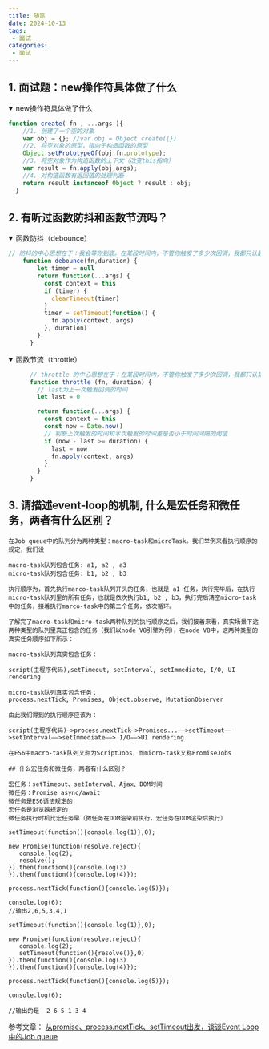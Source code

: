 ```yaml
---
title: 随笔
date: 2024-10-13
tags:
 - 面试
categories:
 - 面试
---
```



## 1. 面试题：new操作符具体做了什么
<details open>
  <summary>new操作符具体做了什么</summary>

```javascript
function create( fn , ...args ){
    //1. 创建了一个空的对象
    var obj = {}; //var obj = Object.create({})
    //2. 将空对象的原型，指向于构造函数的原型
    Object.setPrototypeOf(obj,fn.prototype);
    //3. 将空对象作为构造函数的上下文（改变this指向）
    var result = fn.apply(obj,args);
    //4. 对构造函数有返回值的处理判断
    return result instanceof Object ? result : obj;
  }
```
</details>

## 2. 有听过函数防抖和函数节流吗？

<details open>
  <summary>函数防抖（debounce）</summary>

```javascript
// 防抖的中心思想在于：我会等你到底。在某段时间内，不管你触发了多少次回调，我都只认最后一次。
    function debounce(fn,duration) {
        let timer = null
        return function(...args) {
          const context = this
          if (timer) {
            clearTimeout(timer)
          }
          timer = setTimeout(function() {
            fn.apply(context, args)
          }, duration)
        }
      }
```
</details>

<details open>
   <summary>函数节流（throttle）</summary>

```javascript
      // throttle 的中心思想在于：在某段时间内，不管你触发了多少次回调，我都只认第一次，并在计时结束时给予响应。
      function throttle (fn, duration) {
        // last为上一次触发回调的时间
        let last = 0

        return function(...args) {
          const context = this
          const now = Date.now()
          // 判断上次触发的时间和本次触发的时间差是否小于时间间隔的阈值
          if (now - last >= duration) {
            last = now
            fn.apply(context, args)
          }
        }
      }
```
</details>

## 3. 请描述event-loop的机制, 什么是宏任务和微任务，两者有什么区别？

```
在Job queue中的队列分为两种类型：macro-task和microTask。我们举例来看执行顺序的规定，我们设

macro-task队列包含任务: a1, a2 , a3
micro-task队列包含任务: b1, b2 , b3

执行顺序为，首先执行marco-task队列开头的任务，也就是 a1 任务，执行完毕后，在执行micro-task队列里的所有任务，也就是依次执行b1, b2 , b3，执行完后清空micro-task中的任务，接着执行marco-task中的第二个任务，依次循环。

了解完了macro-task和micro-task两种队列的执行顺序之后，我们接着来看，真实场景下这两种类型的队列里真正包含的任务（我们以node V8引擎为例），在node V8中，这两种类型的真实任务顺序如下所示：

macro-task队列真实包含任务：

script(主程序代码),setTimeout, setInterval, setImmediate, I/O, UI rendering

micro-task队列真实包含任务：
process.nextTick, Promises, Object.observe, MutationObserver

由此我们得到的执行顺序应该为：

script(主程序代码)—>process.nextTick—>Promises...——>setTimeout——>setInterval——>setImmediate——> I/O——>UI rendering

在ES6中macro-task队列又称为ScriptJobs，而micro-task又称PromiseJobs

## 什么宏任务和微任务，两者有什么区别？

宏任务：setTimeout、setInterval、Ajax、DOM时间
微任务：Promise async/await
微任务是ES6语法规定的
宏任务是浏览器规定的
微任务执行时机比宏任务早（微任务在DOM渲染前执行，宏任务在DOM渲染后执行）

setTimeout(function(){console.log(1)},0);

new Promise(function(resolve,reject){
   console.log(2);
   resolve();
}).then(function(){console.log(3)
}).then(function(){console.log(4)});

process.nextTick(function(){console.log(5)});

console.log(6);
//输出2,6,5,3,4,1

setTimeout(function(){console.log(1)},0);

new Promise(function(resolve,reject){
   console.log(2);
   setTimeout(function(){resolve()},0)
}).then(function(){console.log(3)
}).then(function(){console.log(4)});

process.nextTick(function(){console.log(5)});

console.log(6);

//输出的是  2 6 5 1 3 4
```
参考文章：
[从promise、process.nextTick、setTimeout出发，谈谈Event Loop中的Job queue](https://github.com/forthealllight/blog/issues/5)


